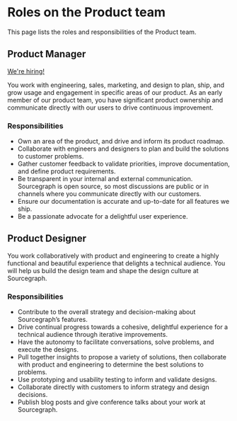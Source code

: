 # Roles on the Product team

This page lists the roles and responsibilities of the Product team.

## Product Manager

[We're hiring!](https://github.com/sourcegraph/careers/blob/master/job-descriptions/product-manager.md)

You work with engineering, sales, marketing, and design to plan, ship, and grow usage and engagement in specific areas of our product. As an early member of our product team, you have significant product ownership and communicate directly with our users to drive continuous improvement.

### Responsibilities

- Own an area of the product, and drive and inform its product roadmap.
- Collaborate with engineers and designers to plan and build the solutions to customer problems.
- Gather customer feedback to validate priorities, improve documentation, and define product requirements.
- Be transparent in your internal and external communication. Sourcegraph is open source, so most discussions are public or in channels where you communicate directly with our customers.
- Ensure our documentation is accurate and up-to-date for all features we ship.
- Be a passionate advocate for a delightful user experience.

## Product Designer

You work collaboratively with product and engineering to create a highly functional and beautiful experience that delights a technical audience. You will help us build the design team and shape the design culture at Sourcegraph.

### Responsibilities

- Contribute to the overall strategy and decision-making about Sourcegraph’s features.
- Drive continual progress towards a cohesive, delightful experience for a technical audience through iterative improvements.
- Have the autonomy to facilitate conversations, solve problems, and execute the designs.
- Pull together insights to propose a variety of solutions, then collaborate with product and engineering to determine the best solutions to problems.
- Use prototyping and usability testing to inform and validate designs.
- Collaborate directly with customers to inform strategy and design decisions.
- Publish blog posts and give conference talks about your work at Sourcegraph.
